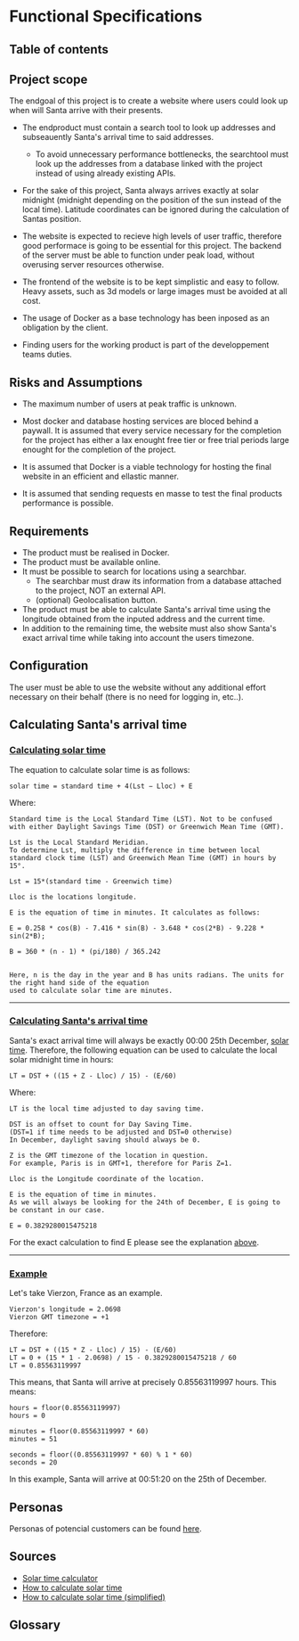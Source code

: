 # Functional Specifications

## Table of contents

## Project scope

The endgoal of this project is to create a website where users could look up when will Santa arrive with their presents.

- The endproduct must contain a search tool to look up addresses and subseauently Santa's arrival time to said addresses. 
    - To avoid unnecessary performance bottlenecks, the searchtool must look up the addresses from a database linked with the project instead of using already existing APIs.

- For the sake of this project, Santa always arrives exactly at solar midnight (midnight depending on the position of the sun instead of the local time). Latitude coordinates can be ignored during the calculation of Santas position.

- The website is expected to recieve high levels of user traffic, therefore good performace is going to be essential for this project. The backend of the server must be able to function under peak load, without overusing server resources otherwise.

- The frontend of the website is to be kept simplistic and easy to follow. Heavy assets, such as 3d models or large images must be avoided at all cost.

- The usage of Docker as a base technology has been inposed as an obligation by the client.

- Finding users for the working product is part of the developpement teams duties.

## Risks and Assumptions

- The maximum number of users at peak traffic is unknown.

- Most docker and database hosting services are bloced behind a paywall. It is assumed that every service necessary for the completion for the project has either a lax enought free tier or free trial periods large enought for the completion of the project.

- It is assumed that Docker is a viable technology for hosting the final website in an efficient and ellastic manner.

- It is assumed that sending requests en masse to test the final products performance is possible.

## Requirements

- The product must be realised in Docker.
- The product must be available online.
- It must be possible to search for locations using a searchbar.
    - The searchbar must draw its information from a database attached to the project, NOT an external API.
    - (optional) Geolocalisation button.
- The product must be able to calculate Santa's arrival time using the longitude obtained from the inputed address and the current time.
- In addition to the remaining time, the website must also show Santa's exact arrival time while taking into account the users timezone. 

## Configuration

The user must be able to use the website without any additional effort necessary on their behalf (there is no need for logging in, etc..).

## Calculating Santa's arrival time

### <u>Calculating solar time</u>

The equation to calculate solar time is as follows:

```
solar time = standard time + 4(Lst − Lloc) + E
```

Where:

```
Standard time is the Local Standard Time (LST). Not to be confused with either Daylight Savings Time (DST) or Greenwich Mean Time (GMT).
```

```
Lst is the Local Standard Meridian.
To determine Lst, multiply the difference in time between local standard clock time (LST) and Greenwich Mean Time (GMT) in hours by 15°.

Lst = 15*(standard time - Greenwich time)
```

```
Lloc is the locations longitude.
```

<span id="Ecalc"></span>

```
E is the equation of time in minutes. It calculates as follows:

E = 0.258 * cos(B) - 7.416 * sin(B) - 3.648 * cos(2*B) - 9.228 * sin(2*B);

B = 360 * (n - 1) * (pi/180) / 365.242


Here, n is the day in the year and B has units radians. The units for the right hand side of the equation
used to calculate solar time are minutes.
```

---

### <u>Calculating Santa's arrival time</u>

Santa's exact arrival time will always be exactly 00:00 25th December, <u>solar time</u>.
Therefore, the following equation can be used to calculate the local solar midnight time in hours:

```
LT = DST + ((15 + Z - Lloc) / 15) - (E/60)
```

Where:

```
LT is the local time adjusted to day saving time.
```

```
DST is an offset to count for Day Saving Time.
(DST=1 if time needs to be adjusted and DST=0 otherwise)
In December, daylight saving should always be 0.
```

```
Z is the GMT timezone of the location in question.
For example, Paris is in GMT+1, therefore for Paris Z=1.
```

```
Lloc is the Longitude coordinate of the location.
```

```
E is the equation of time in minutes.
As we will always be looking for the 24th of December, E is going to be constant in our case.

E = 0.3829280015475218
```

For the exact calculation to find E please see the explanation [above](#Ecalc).

---

### <u>Example</u>

Let's take Vierzon, France as an example.

```
Vierzon's longitude = 2.0698
Vierzon GMT timezone = +1
```

Therefore:

```
LT = DST + ((15 * Z - Lloc) / 15) - (E/60)
LT = 0 + (15 * 1 - 2.0698) / 15 - 0.3829280015475218 / 60
LT = 0.85563119997
```

This means, that Santa will arrive at precisely 0.85563119997 hours.
This means:

```
hours = floor(0.85563119997)
hours = 0

minutes = floor(0.85563119997 * 60)
minutes = 51

seconds = floor((0.85563119997 * 60) % 1 * 60)
seconds = 20
```

In this example, Santa will arrive at 00:51:20 on the 25th of December.

## Personas

Personas of potencial customers can be found [here](https://docs.google.com/presentation/d/1luQGbXf-8R1pEh4sa8H7ViEgxD-Bjj4fWfB4a5iV280/edit?usp=sharing).


## Sources

- [Solar time calculator](https://koch-tcm.ch/wp-content/uploads/the-calculator.html)
- [How to calculate solar time](https://www.powerfromthesun.net/book.html)
- [How to calculate solar time (simplified)](https://faculty.eng.ufl.edu/jonathan-scheffe/wp-content/uploads/sites/100/2020/08/Solar-Time1419.pdf)

## Glossary